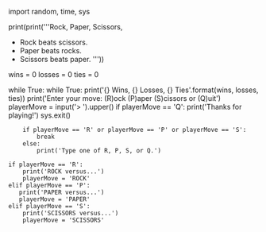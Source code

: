 import random, time, sys

print(print('''Rock, Paper, Scissors,
- Rock beats scissors.
- Paper beats rocks.
- Scissors beats paper.
'''))

wins = 0
losses = 0
ties = 0

while True:
    while True:
        print('{} Wins, {} Losses, {} Ties'.format(wins, losses, ties))
        print('Enter your move: (R)ock (P)aper (S)cissors or (Q)uit')
        playerMove = input('> ').upper()
        if playerMove == 'Q':
            print('Thanks for playing!')
        sys.exit()

        if playerMove == 'R' or playerMove == 'P' or playerMove == 'S':
            break
        else:
            print('Type one of R, P, S, or Q.')

    if playerMove == 'R':
        print('ROCK versus...')
        playerMove = 'ROCK'
    elif playerMove == 'P':
       print('PAPER versus...')
       playerMove = 'PAPER'
    elif playerMove == 'S':
        print('SCISSORS versus...')
        playerMove = 'SCISSORS'


